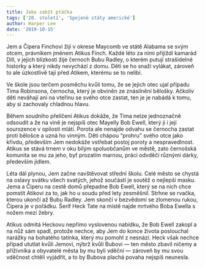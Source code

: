 ```yaml
---
title: Jako zabít ptáčka
tags: ['20. století', 'Spojené státy americké']
author: Harper Lee
date: '2019-10-15'
---
```


Jem a Čipera Finchovi žijí v okrese Maycomb ve státě Alabama se svým otcem, právníkem jménem Atikus Finch. Každé léto za nimi přijíždí kamarád Dill, v jejich blízkosti žije černoch Bubu Radley, o kterém putují strašidelné historky a který nikdy nevychází z domu. Děti se ho snaží vylákat, zároveň to ale úzkostlivě tají před Atikem, kterému se to nelíbí.

Ve škole jsou terčem posměchu kvůli tomu, že se jejich otec ujal případu Tima Robinsona, černocha, který je obviněn ze znásilnění bělošky. Ačkoliv děti neváhají ani na vteřinu se svého otce zastat, ten je je nabádá k tomu, aby si zachovaly chladnou hlavu.

Během soudního přelíčení Atikus dokáže, že Tima nelze jednoznačně odsoudit a že na vině je nejspíš otec Mayelly Bob Ewell, který ji i její sourozence v opilosti mlátí. Porota ale nenajde odvahu se černocha zastat proti bělošce a uzná ho vinným. Děti chápou “prohru” svého otce jako křivdu, především Jem nedokáže vstřebat postoj poroty a nespravedlnost. Atikus se stává trnem v oku bílým spoluobčanům ve městě, zato černošská komunita se mu za jeho, byť prozatím marnou, práci odvděčí různými dárky, především jídlem.

Léta dál plynou, Jem začne navštěvovat střední školu. Celé město se chystá na oslavy svátku všech svatých, jehož součástí je soutěž o nejlepší masku. Jema a Čiperu na cestě domů přepadne Bob Ewell, který se na nich chce pomstít Atikovi za to, jak ho u soudu před lety zesměšnil. Strhne se rvačka, kterou ukončí až Bubu Radley. Jem skončí v bezvědomí se zlomenou rukou, Čipera je v pořádku. Šerif Heck Tate na místě najde mrtvého Boba Ewella s nožem mezi žebry.

Atikus odmítá Heckovu nepřímo vyslovenou nabídku, že Bob Ewell zakopl a na nůž sám spadl, protože nechce, aby Jem do konce života poslouchal narážky na bohatého tatínka, který mu pomohl z nesnází. Heck však nechce případ ututlat kvůli Jemovi, nýbrž kvůli Bubovi — ten město zbavil ničemy a příživníka a obyvatelé města by mu byli vděční — zároveň by mu svou vděčnost chtěli vyjádřit, a to by Bubova plachá povaha nejspíš neunesla.

